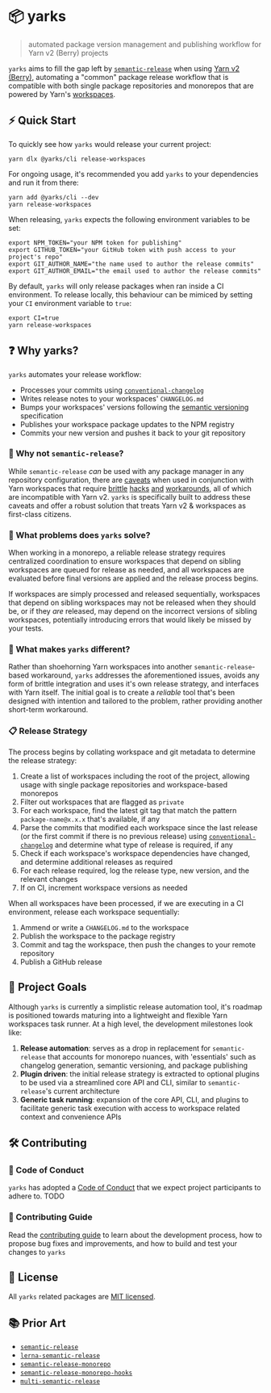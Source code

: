 # :package: yarks

> automated package version management and publishing workflow for Yarn v2
> (Berry) projects

`yarks` aims to fill the gap left by
[`semantic-release`](https://github.com/semantic-release/semantic-release) when
using [Yarn v2 (Berry)](https://yarnpkg.github.io/berry/), automating a "common"
package release workflow that is compatible with both single package
repositories and monorepos that are powered by Yarn's
[workspaces](https://yarnpkg.github.io/berry/features/workspaces).

## :zap: Quick Start

To quickly see how `yarks` would release your current project:

```shell
yarn dlx @yarks/cli release-workspaces
```

For ongoing usage, it's recommended you add `yarks` to your dependencies and run
it from there:

```shell
yarn add @yarks/cli --dev
yarn release-workspaces
```

When releasing, `yarks` expects the following environment variables to be set:

```shell
export NPM_TOKEN="your NPM token for publishing"
export GITHUB_TOKEN="your GitHub token with push access to your project's repo"
export GIT_AUTHOR_NAME="the name used to author the release commits"
export GIT_AUTHOR_EMAIL="the email used to author the release commits"
```

By default, `yarks` will only release packages when ran inside a CI environment.
To release locally, this behaviour can be mimiced by setting your `CI`
environment variable to `true`:

```shell
export CI=true
yarn release-workspaces
```

## :question: Why yarks?

`yarks` automates your release workflow:

- Processes your commits using
  [`conventional-changelog`](https://github.com/conventional-changelog/conventional-changelog)
- Writes release notes to your workspaces' `CHANGELOG.md`
- Bumps your workspaces' versions following the
  [semantic versioning](https://semver.org/) specification
- Publishes your workspace package updates to the NPM registry
- Commits your new version and pushes it back to your git repository

### :thinking: Why not `semantic-release`?

While `semantic-release` _can_ be used with any package manager in any
repository configuration, there are
[caveats](https://github.com/semantic-release/semantic-release/issues/193) when
used in conjunction with Yarn workspaces that require
[brittle](https://github.com/Updater/semantic-release-monorepo)
[hacks](https://github.com/qiwi/semantic-release-monorepo-hooks)
[and](https://github.com/atlassian/lerna-semantic-release)
[workarounds](https://github.com/dhoulb/multi-semantic-release), all of which
are incompatible with Yarn v2. `yarks` is specifically built to address these
caveats and offer a robust solution that treats Yarn v2 & workspaces as
first-class citizens.

### :microscope: What problems does `yarks` solve?

When working in a monorepo, a reliable release strategy requires centralized
coordination to ensure workspaces that depend on sibling workspaces are queued
for release as needed, and all workspaces are evaluated before final versions
are applied and the release process begins.

If workspaces are simply processed and released sequentially, workspaces that
depend on sibling workspaces may not be released when they should be, or if they
_are_ released, may depend on the incorrect versions of sibling workspaces,
potentially introducing errors that would likely be missed by your tests.

### :gem: What makes `yarks` different?

Rather than shoehorning Yarn workspaces into another `semantic-release`-based
workaround, `yarks` addresses the aforementioned issues, avoids any form of
brittle integration and uses it's own release strategy, and interfaces with Yarn
itself. The initial goal is to create a _reliable_ tool that's been designed
with intention and tailored to the problem, rather providing another short-term
workaround.

### :clipboard: Release Strategy

The process begins by collating workspace and git metadata to determine the
release strategy:

1. Create a list of workspaces including the root of the project, allowing usage
   with single package repositories and workspace-based monorepos
2. Filter out workspaces that are flagged as `private`
3. For each workspace, find the latest git tag that match the pattern
   `package-name@x.x.x` that's available, if any
4. Parse the commits that modified each workspace since the last release (or the
   first commit if there is no previous release) using
   [`conventional-changelog`](https://github.com/conventional-changelog/conventional-changelog)
   and determine what type of release is required, if any
5. Check if each workspace's workspace dependencies have changed, and determine
   additional releases as required
6. For each release required, log the release type, new version, and the
   relevant changes
7. If on CI, increment workspace versions as needed

When all workspaces have been processed, if we are executing in a CI
environment, release each workspace sequentially:

1. Ammend or write a `CHANGELOG.md` to the workspace
2. Publish the workspace to the package registry
3. Commit and tag the workspace, then push the changes to your remote repository
4. Publish a GitHub release

## :telescope: Project Goals

Although `yarks` is currently a simplistic release automation tool, it's roadmap
is positioned towards maturing into a lightweight and flexible Yarn workspaces
task runner. At a high level, the development milestones look like:

1. **Release automation**: serves as a drop in replacement for
   `semantic-release` that accounts for monorepo nuances, with 'essentials' such
   as changelog generation, semantic versioning, and package publishing
2. **Plugin driven**: the initial release strategy is extracted to optional
   plugins to be used via a streamlined core API and CLI, similar to
   `semantic-release`'s current architecture
3. **Generic task running**: expansion of the core API, CLI, and plugins to
   facilitate generic task execution with access to workspace related context
   and convenience APIs

## :hammer_and_wrench: Contributing

### :speech_balloon: Code of Conduct

`yarks` has adopted a [Code of Conduct](./CODE_OF_CONDUCT.md) that we expect
project participants to adhere to. TODO

### :book: Contributing Guide

Read the [contributing guide](./CONTRIBUTING.md) to learn about the development
process, how to propose bug fixes and improvements, and how to build and test
your changes to `yarks`

## :scroll: License

All `yarks` related packages are [MIT licensed](./LICENSE).

## :books: Prior Art

- [`semantic-release`](https://github.com/semantic-release/semantic-release)
- [`lerna-semantic-release`](https://github.com/atlassian/lerna-semantic-release)
- [`semantic-release-monorepo`](https://github.com/Updater/semantic-release-monorepo)
- [`semantic-release-monorepo-hooks`](https://github.com/qiwi/semantic-release-monorepo-hooks)
- [`multi-semantic-release`](https://github.com/dhoulb/multi-semantic-release)
